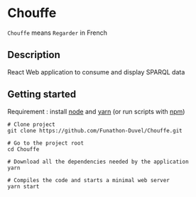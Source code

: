 # Chouffe

`Chouffe` means `Regarder` in French

## Description

React Web application to consume and display SPARQL data

## Getting started

Requirement : install [node](https://nodejs.org/en/) and [yarn](https://yarnpkg.com/lang/en/) (or run scripts with [npm](https://www.npmjs.com/))

```
# Clone project
git clone https://github.com/Funathon-Duvel/Chouffe.git

# Go to the project root
cd Chouffe

# Download all the dependencies needed by the application
yarn

# Compiles the code and starts a minimal web server
yarn start
```
